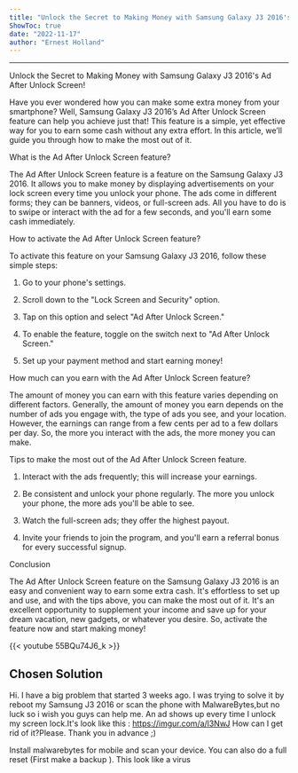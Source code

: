 ```yaml
---
title: "Unlock the Secret to Making Money with Samsung Galaxy J3 2016's Ad After Unlock Screen!"
ShowToc: true 
date: "2022-11-17"
author: "Ernest Holland"
---
```

*****
Unlock the Secret to Making Money with Samsung Galaxy J3 2016's Ad After Unlock Screen!

Have you ever wondered how you can make some extra money from your smartphone? Well, Samsung Galaxy J3 2016’s Ad After Unlock Screen feature can help you achieve just that! This feature is a simple, yet effective way for you to earn some cash without any extra effort. In this article, we’ll guide you through how to make the most out of it.

What is the Ad After Unlock Screen feature?

The Ad After Unlock Screen feature is a feature on the Samsung Galaxy J3 2016. It allows you to make money by displaying advertisements on your lock screen every time you unlock your phone. The ads come in different forms; they can be banners, videos, or full-screen ads. All you have to do is to swipe or interact with the ad for a few seconds, and you'll earn some cash immediately.

How to activate the Ad After Unlock Screen feature?

To activate this feature on your Samsung Galaxy J3 2016, follow these simple steps:

1. Go to your phone's settings.

2. Scroll down to the "Lock Screen and Security" option.

3. Tap on this option and select "Ad After Unlock Screen."

4. To enable the feature, toggle on the switch next to "Ad After Unlock Screen."

5. Set up your payment method and start earning money!

How much can you earn with the Ad After Unlock Screen feature?

The amount of money you can earn with this feature varies depending on different factors. Generally, the amount of money you earn depends on the number of ads you engage with, the type of ads you see, and your location. However, the earnings can range from a few cents per ad to a few dollars per day. So, the more you interact with the ads, the more money you can make.

Tips to make the most out of the Ad After Unlock Screen feature.

1. Interact with the ads frequently; this will increase your earnings.

2. Be consistent and unlock your phone regularly. The more you unlock your phone, the more ads you'll be able to see.

3. Watch the full-screen ads; they offer the highest payout.

4. Invite your friends to join the program, and you'll earn a referral bonus for every successful signup.

Conclusion

The Ad After Unlock Screen feature on the Samsung Galaxy J3 2016 is an easy and convenient way to earn some extra cash. It's effortless to set up and use, and with the tips above, you can make the most out of it. It's an excellent opportunity to supplement your income and save up for your dream vacation, new gadgets, or whatever you desire. So, activate the feature now and start making money!

{{< youtube 55BQu74J6_k >}} 



## Chosen Solution
 Hi. I have a big problem that started 3 weeks ago. I was trying to solve it by reboot my Samsung J3 2016 or scan the phone with MalwareBytes,but no luck so i wish you guys can help me.
An ad shows up every time I unlock my screen lock.It's look like this :
https://imgur.com/a/l3NwJ
How can I get rid of it?Please.
Thank you in advance ;)

 Install malwarebytes  for mobile and scan your device. You can also do a full reset (First make a backup ). This  look like a virus




